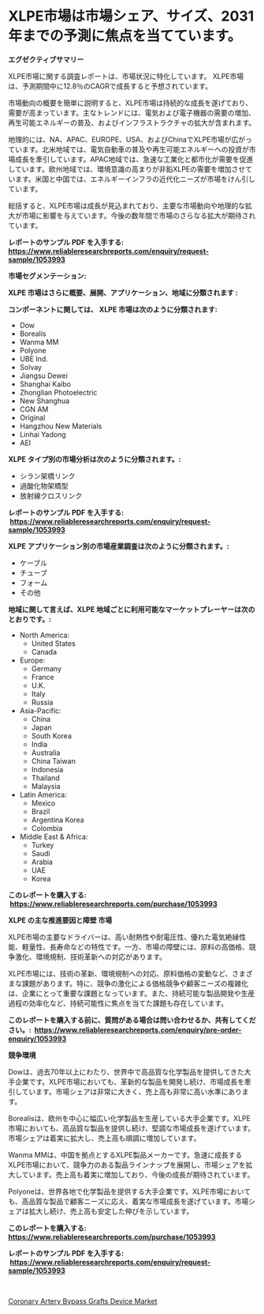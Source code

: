 <p><h1>XLPE市場は市場シェア、サイズ、2031年までの予測に焦点を当てています。</h1></p><p><strong>エグゼクティブサマリー</strong></p>
<p><p>XLPE市場に関する調査レポートは、市場状況に特化しています。 XLPE市場は、予測期間中に12.8％のCAGRで成長すると予想されています。</p><p>市場動向の概要を簡単に説明すると、XLPE市場は持続的な成長を遂げており、需要が高まっています。主なトレンドには、電気および電子機器の需要の増加、再生可能エネルギーの普及、およびインフラストラクチャの拡大が含まれます。</p><p>地理的には、NA、APAC、EUROPE、USA、およびChinaでXLPE市場が広がっています。北米地域では、電気自動車の普及や再生可能エネルギーへの投資が市場成長を牽引しています。APAC地域では、急速な工業化と都市化が需要を促進しています。欧州地域では、環境意識の高まりが非鉛XLPEの需要を増加させています。米国と中国では、エネルギーインフラの近代化ニーズが市場をけん引しています。</p><p>総括すると、XLPE市場は成長が見込まれており、主要な市場動向や地理的な拡大が市場に影響を与えています。今後の数年間で市場のさらなる拡大が期待されています。</p></p>
<p><strong>レポートのサンプル PDF を入手する: <a href="https://www.reliableresearchreports.com/enquiry/request-sample/1053993">https://www.reliableresearchreports.com/enquiry/request-sample/1053993</a></strong></p>
<p><strong>市場セグメンテーション:</strong></p>
<p><strong> XLPE 市場はさらに概要、展開、アプリケーション、地域に分類されます :</strong></p>
<p><strong>コンポーネントに関しては、 XLPE 市場は次のように分類されます: &nbsp;</strong></p>
<p><ul><li>Dow</li><li>Borealis</li><li>Wanma MM</li><li>Polyone</li><li>UBE Ind.</li><li>Solvay</li><li>Jiangsu Dewei</li><li>Shanghai Kaibo</li><li>Zhonglian Photoelectric</li><li>New Shanghua</li><li>CGN AM</li><li>Original</li><li>Hangzhou New Materials</li><li>Linhai Yadong</li><li>AEI</li></ul></p>
<p><strong> XLPE タイプ別の市場分析は次のように分類されます。:</strong></p>
<p><ul><li>シラン架橋リンク</li><li>過酸化物架橋型</li><li>放射線クロスリンク</li></ul></p>
<p><strong>レポートのサンプル PDF を入手する: &nbsp;<a href="https://www.reliableresearchreports.com/enquiry/request-sample/1053993">https://www.reliableresearchreports.com/enquiry/request-sample/1053993</a></strong></p>
<p><strong> XLPE アプリケーション別の市場産業調査は次のように分類されます。:</strong></p>
<p><ul><li>ケーブル</li><li>チューブ</li><li>フォーム</li><li>その他</li></ul></p>
<p><strong>地域に関して言えば、XLPE 地域ごとに利用可能なマーケットプレーヤーは次のとおりです。:</strong></p>
<p><ul>
    <li>
        North America:
        <ul>
            <li>United States</li>
            <li>Canada</li>
        </ul>
    </li>
    <li>
        Europe:
        <ul>
            <li>Germany</li>
            <li>France</li>
            <li>U.K.</li>
            <li>Italy</li>
            <li>Russia</li>
        </ul>
    </li>
    <li>
        Asia-Pacific:
        <ul>
            <li>China</li>
            <li>Japan</li>
            <li>South Korea</li>
            <li>India</li>
            <li>Australia</li>
            <li>China Taiwan</li>
            <li>Indonesia</li>
            <li>Thailand</li>
            <li>Malaysia</li>
        </ul>
    </li>
    <li>
        Latin America:
        <ul>
            <li>Mexico</li>
            <li>Brazil</li>
            <li>Argentina Korea</li>
            <li>Colombia</li>
        </ul>
    </li>
    <li>
        Middle East & Africa:
        <ul>
            <li>Turkey</li>
            <li>Saudi</li>
            <li>Arabia</li>
            <li>UAE</li>
            <li>Korea</li>
        </ul>
    </li>
    </ul></p>
<p><strong>このレポートを購入する: &nbsp;<a href="https://www.reliableresearchreports.com/purchase/1053993">https://www.reliableresearchreports.com/purchase/1053993</a></strong></p>
<p><strong>XLPE の主な推進要因と障壁 市場</strong></p>
<p><p>XLPE市場の主要なドライバーは、高い耐熱性や耐電圧性、優れた電気絶縁性能、軽量性、長寿命などの特性です。一方、市場の障壁には、原料の高価格、競争激化、環境規制、技術革新への対応があります。</p><p>XLPE市場には、技術の革新、環境規制への対応、原料価格の変動など、さまざまな課題があります。特に、競争の激化による価格競争や顧客ニーズの複雑化は、企業にとって重要な課題となっています。また、持続可能な製品開発や生産過程の効率化など、持続可能性に焦点を当てた課題も存在しています。</p></p>
<p><strong>このレポートを購入する前に、質問がある場合は問い合わせるか、共有してください。:&nbsp; <a href="https://www.reliableresearchreports.com/enquiry/pre-order-enquiry/1053993">https://www.reliableresearchreports.com/enquiry/pre-order-enquiry/1053993</a></strong></p>
<p><strong>競争環境</strong></p>
<p><p>Dowは、過去70年以上にわたり、世界中で高品質な化学製品を提供してきた大手企業です。XLPE市場においても、革新的な製品を開発し続け、市場成長を牽引しています。市場シェアは非常に大きく、売上高も非常に高い水準にあります。</p><p>Borealisは、欧州を中心に幅広い化学製品を生産している大手企業です。XLPE市場においても、高品質な製品を提供し続け、堅調な市場成長を遂げています。市場シェアは着実に拡大し、売上高も順調に増加しています。</p><p>Wanma MMは、中国を拠点とするXLPE製品メーカーです。急速に成長するXLPE市場において、競争力のある製品ラインナップを展開し、市場シェアを拡大しています。売上高も着実に増加しており、今後の成長が期待されています。</p><p>Polyoneは、世界各地で化学製品を提供する大手企業です。XLPE市場においても、高品質な製品で顧客ニーズに応え、着実な市場成長を遂げています。市場シェアは拡大し続け、売上高も安定した伸びを示しています。</p></p>
<p><strong>このレポートを購入する: &nbsp; <a href="https://www.reliableresearchreports.com/purchase/1053993">https://www.reliableresearchreports.com/purchase/1053993</a></strong></p>
<p><strong>レポートのサンプル PDF を入手する: &nbsp;<a href="https://www.reliableresearchreports.com/enquiry/request-sample/1053993">https://www.reliableresearchreports.com/enquiry/request-sample/1053993</a></strong><strong></strong></p>
<p>&nbsp;</p>
<p><p><a href="https://circular-yam-9b9.notion.site/Coronary-Artery-Bypass-Grafts-Device-Market-Dynamics-2024-2031-Also-about-Its-Market-Trends-Projec-936a94c61c0e4f31948b090efe7aa5a1">Coronary Artery Bypass Grafts Device Market</a></p></p>